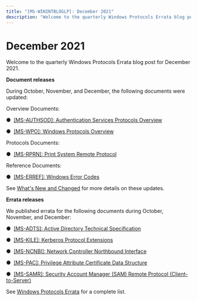 ```yaml
---
title: "[MS-WININTBLOGLP]: December 2021"
description: "Welcome to the quarterly Windows Protocols Errata blog post for December 2021.  Document releases  During October, November, and December, the"
---
```


# December 2021

<p> </p>
<p>Welcome to the quarterly Windows Protocols Errata blog post
for December 2021.</p>

<p><b>Document releases</b></p>

<p>During October, November, and December, the following
documents were updated: </p>

<p>Overview Documents: </p>

<p>&#9679;  <span><a href="/openspecs/windows_protocols/MS-AUTHSOD/953d700a-57cb-4cf7-b0c3-a64f34581cc9">[MS-AUTHSOD]:
Authentication Services Protocols Overview</a></span></p>

<p>&#9679;  <span><a href="/openspecs/windows_protocols/MS-WPO/c5f54a77-65be-40a0-bb82-9e4181d8ab67">[MS-WPO]: Windows
Protocols Overview</a></span></p>

<p>Protocols Documents:</p>

<p>&#9679;  <span><a href="/openspecs/windows_protocols/MS-RPRN/d42db7d5-f141-4466-8f47-0a4be14e2fc1">[MS-RPRN]:
Print System Remote Protocol</a></span></p>

<p>Reference Documents: </p>

<p>&#9679;  <span><a href="/openspecs/windows_protocols/MS-ERREF/1bc92ddf-b79e-413c-bbaa-99a5281a6c90">[MS-ERREF]:
Windows Error Codes</a></span></p>

<p>See <span><a href="/openspecs/windows_protocols/MS-WINPROTLP/e168a474-7de2-421c-b460-91adf87692a3">What's
New and Changed</a></span> for more details on these updates.  </p>

<p><b>Errata releases</b></p>

<p>We published errata for the following documents during
October, November, and December: </p>

<p>&#9679;  <span><a href="/openspecs/windows_protocols/MS-WINERRATA/fe563333-6e4f-4198-9bf5-741a523cd0d7">[MS-ADTS]:
Active Directory Technical Specification</a></span> </p>

<p>&#9679;  <span><a href="/openspecs/windows_protocols/MS-WINERRATA/c982f6c4-2f70-4dc7-b252-09092e9f1eed">[MS-KILE]:
Kerberos Protocol Extensions</a></span></p>

<p>&#9679;  <span><a href="/openspecs/windows_protocols/MS-WINERRATA/ccf63615-e275-42e4-bc9f-1518ba3662ca">[MS-NCNBI]:
Network Controller Northbound Interface</a></span></p>

<p>&#9679;  <span><a href="/openspecs/windows_protocols/MS-WINERRATA/54e7d766-95ed-4e47-bae3-0904176b5958">[MS-PAC]:
Privilege Attribute Certificate Data Structure</a></span></p>

<p>&#9679;  <span><a href="/openspecs/windows_protocols/MS-WINERRATA/0e26f360-8a65-4cb7-b416-4a88f2ab7b69">[MS-SAMR]:
Security Account Manager (SAM) Remote Protocol (Client-to-Server)</a></span></p>

<p>See <span><a href="/openspecs/windows_protocols/MS-WINERRATA/314fe022-28ea-4bd9-93ac-7941ecf9ca10">Windows
Protocols Errata</a></span> for a complete list.</p>


                